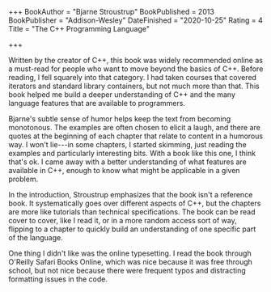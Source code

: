 +++
BookAuthor = "Bjarne Stroustrup"
BookPublished = 2013
BookPublisher = "Addison-Wesley"
DateFinished = "2020-10-25"
Rating = 4
Title = "The C++ Programming Language"

+++

Written by the creator of C++, this book was widely recommended online as a must-read for people who want to move beyond the basics of C++.
Before reading, I fell squarely into that category.
I had taken courses that covered iterators and standard library containers, but not much more than that.
This book helped me build a deeper understanding of C++ and the many language features that are available to programmers.

Bjarne's subtle sense of humor helps keep the text from becoming monotonous.
The examples are often chosen to elicit a laugh, and there are quotes at the beginning of each chapter that relate to content in a humorous way. 
I won't lie---in some chapters, I started skimming, just reading the examples and particularly interesting bits.
With a book like this one, I think that's ok.
I came away with a better understanding of what features are available in C++, enough to know what might be applicable in a given problem.

In the introduction, Stroustrup emphasizes that the book isn't a reference book.
It systematically goes over different aspects of C++, but the chapters are more like tutorials than technical specifications.
The book can be read cover to cover, like I read it, or in a more random access sort of way, flipping to a chapter to quickly build an understanding of one specific part of the language.

One thing I didn't like was the online typesetting.
I read the book through O'Reilly Safari Books Online, which was nice because it was free through school, but not nice because there were frequent typos and distracting formatting issues in the code.
